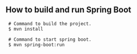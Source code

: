 


## How to build and run Spring Boot

```
 # Command to build the project.
 $ mvn install

 # Command to start spring boot.
 $ mvn spring-boot:run
```